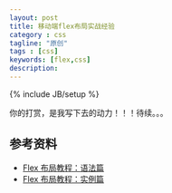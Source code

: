 ```yaml
---
layout: post
title: 移动端flex布局实战经验
category : css
tagline: "原创"
tags : [css]
keywords: [flex,css]
description: 
---
```

{% include JB/setup %}

你的打赏，是我写下去的动力！！！待续。。。

## 参考资料
- [Flex 布局教程：语法篇](http://www.ruanyifeng.com/blog/2015/07/flex-grammar.html)
- [Flex 布局教程：实例篇](http://www.ruanyifeng.com/blog/2015/07/flex-examples.html)
